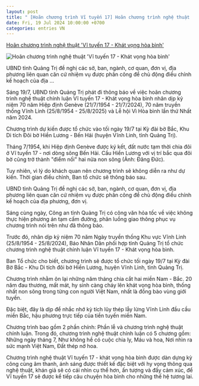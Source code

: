 ```yaml
---
layout: post
title: " [Hoãn chương trình Vĩ tuyến 17] Hoãn chương trình nghệ thuật 'Vĩ tuyến 17 - Khát vọng hòa bình'"
date: Fri, 19 Jul 2024 10:00:00 +0700
categories: entries VN
---
```

[Hoãn chương trình nghệ thuật 'Vĩ tuyến 17 - Khát vọng hòa bình'](https://dantri.com.vn/giai-tri/hoan-chuong-trinh-nghe-thuat-vi-tuyen-17-khat-vong-hoa-binh-20240719102109065.htm)

![Hoãn chương trình nghệ thuật 'Vĩ tuyến 17 - Khát vọng hòa bình'](https://cdn1.dantri.com.vn/HMftmAd-peF3syiRs-PyBn5LKNk=/zoom/1200_630/2024/07/19/doi-bo-hien-luong-ruc-ro-truoc-ngay-hoi-thong-nhat-1-1651048340382-crop-1721359357061.jpeg)

UBND tỉnh Quảng Trị đề nghị các sở, ban, ngành, cơ quan, đơn vị, địa phương liên quan căn cứ nhiệm vụ được phân công để chủ động điều chỉnh kế hoạch của địa ...

Sáng 19/7, UBND tỉnh Quảng Trị phát đi thông báo về việc hoãn chương trình nghệ thuật chính luận Vĩ tuyến 17 - Khát vọng hòa bình nhân dịp kỷ niệm 70 năm Hiệp định Genève (21/7/1954 - 21/7/2024), 70 năm truyền thống Vĩnh Linh (25/8/1954 - 25/8/2025) và Lễ hội Vì Hòa bình lần thứ Nhất năm 2024.

Chương trình dự kiến được tổ chức vào tối ngày 19/7 tại Kỳ đài bờ Bắc, Khu Di tích Đôi bờ Hiền Lương - Bến Hải (huyện Vĩnh Linh, tỉnh Quảng Trị).

Tháng 7/1954, khi Hiệp định Genève được ký kết, đất nước tạm thời chia đôi ở Vĩ tuyến 17 - nơi dòng sông Bến Hải. Cầu Hiền Lương với vị trí bắc qua đôi bờ cũng trở thành "điểm nối" hai nửa non sông (Ảnh: Đăng Đức).

Tuy nhiên, vì lý do khách quan nên chương trình sẽ không diễn ra như dự kiến. Thời gian điều chỉnh, Ban tổ chức sẽ thông báo sau.

UBND tỉnh Quảng Trị đề nghị các sở, ban, ngành, cơ quan, đơn vị, địa phương liên quan căn cứ nhiệm vụ được phân công để chủ động điều chỉnh kế hoạch của địa phương, đơn vị.

Sáng cùng ngày, Công an tỉnh Quảng Trị có công văn hỏa tốc về việc không thực hiện phương án tạm cấm đường, phân luồng giao thông phục vụ chương trình nói trên như đã thông báo.

Trước đó, nhân dịp kỷ niệm 70 năm Ngày truyền thống Khu vực Vĩnh Linh (25/8/1954 - 25/8/2024), Báo Nhân Dân phối hợp tỉnh Quảng Trị tổ chức chương trình nghệ thuật chính luận Vĩ tuyến 17 - Khát vọng hòa bình.

Ban Tổ chức cho biết, chương trình sẽ được tổ chức tối ngày 19/7 tại Kỳ đài Bờ Bắc - Khu Di tích đôi bờ Hiền Lương, huyện Vĩnh Linh, tỉnh Quảng Trị.

Chương trình nhằm ôn lại những năm tháng chia cắt hai miền Nam - Bắc. 20 năm đau thương, mất mát, hy sinh càng cháy lên khát vọng hòa bình, thống nhất non sông trong từng con người Việt Nam, nhất là đồng bào vùng giới tuyến.

Đặc biệt, đây là dịp để nhắc nhớ kỳ tích lũy thép lẫy lừng Vĩnh Linh đầu cầu miền Bắc, hậu phương trực tiếp của tiền tuyến miền Nam.

Chương trình bao gồm 2 phần chính: Phần lễ và chương trình nghệ thuật chính luận. Trong đó, chương trình nghệ thuật chính luận có 5 chương gồm: Những ngày tháng 7, Như không hề có cuộc chia ly, Máu và hoa, Nơi nhìn ra sức mạnh Việt Nam, Đất thép nở hoa.

Chương trình nghệ thuật Vĩ tuyến 17 - khát vọng hòa bình được dàn dựng kỳ công cùng âm thanh, ánh sáng được thiết kế đặc biệt với hy vọng thông qua nghệ thuật, khán giả sẽ có cái nhìn cụ thể hơn, ấn tượng và đầy cảm xúc, để Vĩ tuyến 17 sẽ được kể tiếp câu chuyện hòa bình cho những thế hệ tương lai.

